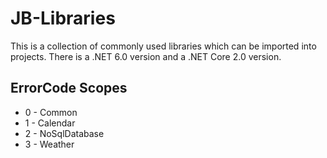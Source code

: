 # JB-Libraries
This is a collection of commonly used libraries which can be imported into projects. There is a .NET 6.0 version and a .NET Core 2.0 version. 

## ErrorCode Scopes
- 0 - Common
- 1 - Calendar
- 2 - NoSqlDatabase
- 3 - Weather
